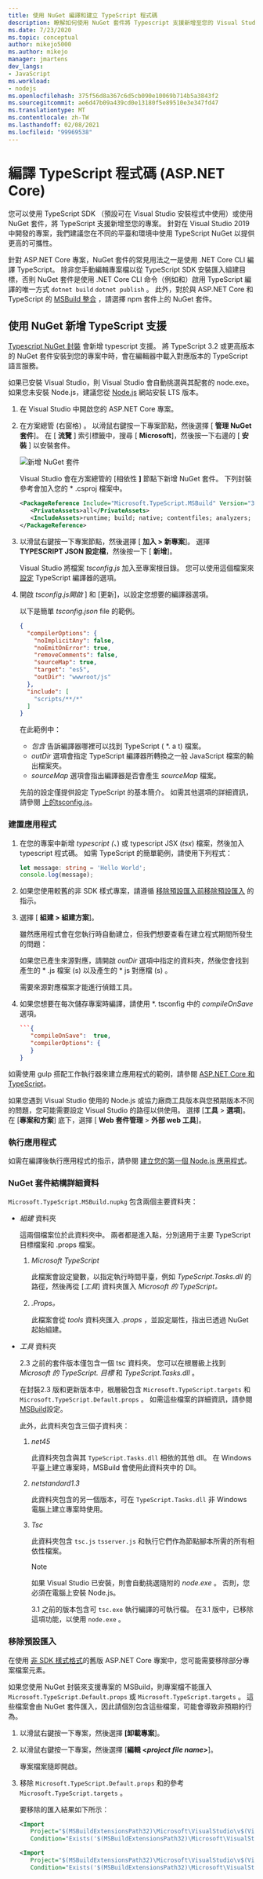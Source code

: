 ```yaml
---
title: 使用 NuGet 編譯和建立 TypeScript 程式碼
description: 瞭解如何使用 NuGet 套件將 Typescript 支援新增至您的 Visual Studio 專案。
ms.date: 7/23/2020
ms.topic: conceptual
author: mikejo5000
ms.author: mikejo
manager: jmartens
dev_langs:
- JavaScript
ms.workload:
- nodejs
ms.openlocfilehash: 375f56d8a367c6d5cb090e10069b714b5a3843f2
ms.sourcegitcommit: ae6d47b09a439cd0e13180f5e89510e3e347fd47
ms.translationtype: MT
ms.contentlocale: zh-TW
ms.lasthandoff: 02/08/2021
ms.locfileid: "99969538"
---
```

# <a name="compile-typescript-code-aspnet-core"></a>編譯 TypeScript 程式碼 (ASP.NET Core) 

您可以使用 TypeScript SDK （預設可在 Visual Studio 安裝程式中使用）或使用 NuGet 套件，將 TypeScript 支援新增至您的專案。 針對在 Visual Studio 2019 中開發的專案，我們建議您在不同的平臺和環境中使用 TypeScript NuGet 以提供更高的可攜性。

針對 ASP.NET Core 專案，NuGet 套件的常見用法之一是使用 .NET Core CLI 編譯 TypeScript。 除非您手動編輯專案檔以從 TypeScript SDK 安裝匯入組建目標，否則 NuGet 套件是使用 .NET Core CLI 命令（例如和）啟用 TypeScript 編譯的唯一方式 `dotnet build` `dotnet publish` 。 此外，對於與 ASP.NET Core 和 TypeScript 的 [MSBuild 整合](https://www.staging-typescript.org/docs/handbook/compiler-options-in-msbuild.html) ，請選擇 npm 套件上的 NuGet 套件。

## <a name="add-typescript-support-with-nuget"></a>使用 NuGet 新增 TypeScript 支援

[Typescript NuGet 封裝](https://www.nuget.org/packages/Microsoft.TypeScript.MSBuild) 會新增 typescript 支援。 將 TypeScript 3.2 或更高版本的 NuGet 套件安裝到您的專案中時，會在編輯器中載入對應版本的 TypeScript 語言服務。

如果已安裝 Visual Studio，則 Visual Studio 會自動挑選與其配套的 node.exe。 如果您未安裝 Node.js，建議您從 [Node.js](https://nodejs.org/en/download/) 網站安裝 LTS 版本。

1. 在 Visual Studio 中開啟您的 ASP.NET Core 專案。

1. 在方案總管 (右窗格) 。 以滑鼠右鍵按一下專案節點，然後選擇 [ **管理 NuGet 套件**]。 在 [ **流覽** ] 索引標籤中，搜尋 [ **Microsoft**]，然後按一下右邊的 [ **安裝** ] 以安裝套件。

   ![新增 NuGet 套件](../javascript/media/aspnet-core-ts-nuget.png)

   Visual Studio 會在方案總管的 [相依性 **]** 節點下新增 NuGet 套件。 下列封裝參考會加入您的 * .csproj 檔案中。

   ```xml
   <PackageReference Include="Microsoft.TypeScript.MSBuild" Version="3.9.7">
      <PrivateAssets>all</PrivateAssets>
      <IncludeAssets>runtime; build; native; contentfiles; analyzers; buildtransitive</IncludeAssets>
   </PackageReference>
   ```

1. 以滑鼠右鍵按一下專案節點，然後選擇 [ **加入 > 新專案**]。 選擇 **TYPESCRIPT JSON 設定檔**，然後按一下 [ **新增**]。

   Visual Studio 將檔案 *tsconfig.js* 加入至專案根目錄。 您可以使用這個檔案來 [設定](https://www.typescriptlang.org/docs/handbook/tsconfig-json.html) TypeScript 編譯器的選項。

1. 開啟 *tsconfig.js開啟* ] 和 [更新]，以設定您想要的編譯器選項。

   以下是簡單 *tsconfig.json* file 的範例。

   ```json
   {
     "compilerOptions": {
       "noImplicitAny": false,
       "noEmitOnError": true,
       "removeComments": false,
       "sourceMap": true,
       "target": "es5",
       "outDir": "wwwroot/js"
     },
     "include": [
       "scripts/**/*"
     ]
   }
   ```

   在此範例中：
   - *包含* 告訴編譯器哪裡可以找到 TypeScript ( *. a t) 檔案。
   - *outDir* 選項會指定 TypeScript 編譯器所轉換之一般 JavaScript 檔案的輸出檔案夾。
   - *sourceMap* 選項會指出編譯器是否會產生 *sourceMap* 檔案。

   先前的設定僅提供設定 TypeScript 的基本簡介。 如需其他選項的詳細資訊，請參閱 [ 上的tsconfig.js](https://www.typescriptlang.org/docs/handbook/tsconfig-json.html)。

### <a name="build-the-application"></a>建置應用程式

1. 在您的專案中新增 *typescript (、*) 或 typescript JSX (*tsx*) 檔案，然後加入 typescript 程式碼。 如需 TypeScript 的簡單範例，請使用下列程式：

   ```typescript
   let message: string = 'Hello World';
   console.log(message);
   ```

1. 如果您使用較舊的非 SDK 樣式專案，請遵循 [移除預設匯入前移除預設匯入](#remove-default-imports) 的指示。

1. 選擇 [ **組建 > 組建方案**]。

   雖然應用程式會在您執行時自動建立，但我們想要查看在建立程式期間所發生的問題：

   如果您已產生來源對應，請開啟 *outDir* 選項中指定的資料夾，然後您會找到產生的 * .js 檔案 (s) 以及產生的 * js 對應檔 (s) 。

   需要來源對應檔案才能進行偵錯工具。

1. 如果您想要在每次儲存專案時編譯，請使用 *. tsconfig 中的 *compileOnSave* 選項。

   ```json
   ```{
      "compileOnSave":  true,
      "compilerOptions": {
      }
   }
   ```

如需使用 gulp 搭配工作執行器來建立應用程式的範例，請參閱 [ASP.NET Core 和 TypeScript](https://www.typescriptlang.org/docs/handbook/asp-net-core.html)。

如果您遇到 Visual Studio 使用的 Node.js 或協力廠商工具版本與您預期版本不同的問題，您可能需要設定 Visual Studio 的路徑以供使用。 選擇 [**工具**  >  **選項**]。 在 [**專案和方案**] 底下，選擇 [ **Web 套件管理**  >  **外部 web 工具**]。

### <a name="run-the-application"></a>執行應用程式

如需在編譯後執行應用程式的指示，請參閱 [建立您的第一個 Node.js 應用程式](/visualstudio/ide/quickstart-nodejs?toc=%2Fvisualstudio%2Fjavascript%2Ftoc.json#run-the-application)。

### <a name="nuget-package-structure-details"></a>NuGet 套件結構詳細資料

`Microsoft.TypeScript.MSBuild.nupkg` 包含兩個主要資料夾：

- *組建* 資料夾

    這兩個檔案位於此資料夾中。
    兩者都是進入點，分別適用于主要 TypeScript 目標檔案和 .props 檔案。

    1. *Microsoft TypeScript*

        此檔案會設定變數，以指定執行時間平臺，例如 *TypeScript.Tasks.dll* 的路徑，然後再從 [*工具*] 資料夾匯入 *Microsoft 的 TypeScript。*

    2. *.Props。*

        此檔案會從 *tools* 資料夾匯入 *.props* ，並設定屬性，指出已透過 NuGet 起始組建。

- *工具* 資料夾

    2.3 之前的套件版本僅包含一個 tsc 資料夾。 您可以在根層級上找到 *Microsoft 的 TypeScript. 目標* 和 *TypeScript.Tasks.dll* 。

    在封裝2.3 版和更新版本中，根層級包含 `Microsoft.TypeScript.targets` 和 `Microsoft.TypeScript.Default.props` 。 如需這些檔案的詳細資訊，請參閱 [MSBuild](https://www.typescriptlang.org/docs/handbook/compiler-options-in-msbuild.html)設定。

    此外，此資料夾包含三個子資料夾：

    1. *net45*

        此資料夾包含與其 `TypeScript.Tasks.dll` 相依的其他 dll。
        在 Windows 平臺上建立專案時，MSBuild 會使用此資料夾中的 Dll。

    2. *netstandard1.3*

        此資料夾包含的另一個版本，可在 `TypeScript.Tasks.dll` 非 Windows 電腦上建立專案時使用。

    3. *Tsc*

        此資料夾包含 `tsc.js` `tsserver.js` 和執行它們作為節點腳本所需的所有相依性檔案。

        > [!NOTE]
        > 如果 Visual Studio 已安裝，則會自動挑選隨附的 *node.exe* 。 否則，您必須在電腦上安裝 Node.js。

        3.1 之前的版本包含可 `tsc.exe` 執行編譯的可執行檔。 在3.1 版中，已移除這項功能，以使用 `node.exe` 。

### <a name="remove-default-imports"></a>移除預設匯入

在使用 [非 SDK 樣式格式](https://docs.microsoft.com/nuget/resources/check-project-format)的舊版 ASP.NET Core 專案中，您可能需要移除部分專案檔案元素。

如果您使用 NuGet 封裝來支援專案的 MSBuild，則專案檔不能匯入 `Microsoft.TypeScript.Default.props` 或 `Microsoft.TypeScript.targets` 。 這些檔案會由 NuGet 套件匯入，因此請個別包含這些檔案，可能會導致非預期的行為。

1. 以滑鼠右鍵按一下專案，然後選擇 **[卸載專案**]。

1. 以滑鼠右鍵按一下專案，然後選擇 [**編輯 \<*project file name*\>**]。

   專案檔案隨即開啟。

1. 移除 `Microsoft.TypeScript.Default.props` 和的參考 `Microsoft.TypeScript.targets` 。

   要移除的匯入結果如下所示：

   ```xml
   <Import
      Project="$(MSBuildExtensionsPath32)\Microsoft\VisualStudio\v$(VisualStudioVersion)\TypeScript\Microsoft.TypeScript.Default.props"
      Condition="Exists('$(MSBuildExtensionsPath32)\Microsoft\VisualStudio\v$(VisualStudioVersion)\TypeScript\Microsoft.TypeScript.Default.props')" />

   <Import
      Project="$(MSBuildExtensionsPath32)\Microsoft\VisualStudio\v$(VisualStudioVersion)\TypeScript\Microsoft.TypeScript.targets"
      Condition="Exists('$(MSBuildExtensionsPath32)\Microsoft\VisualStudio\v$(VisualStudioVersion)\TypeScript\Microsoft.TypeScript.targets')" />
   ```
